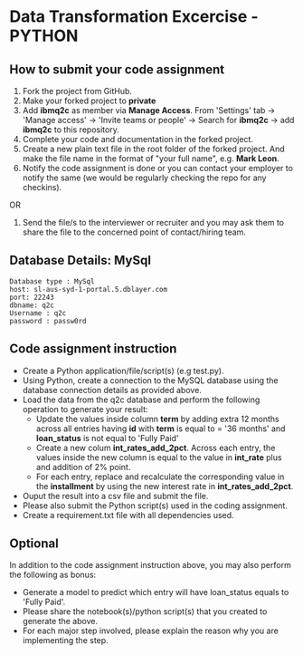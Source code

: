 # Data Transformation Excercise - PYTHON

## How to submit your code assignment

1. Fork the project from GitHub.
2. Make your forked project to **private** 
3. Add **ibmq2c** as member via **Manage Access**. From 'Settings' tab -> 'Manage access' -> 'Invite teams or people' -> Search for **ibmq2c** -> add  **ibmq2c** to this repository.
4. Complete your code and documentation in the forked project.
5. Create a new plain text file in the root folder of the forked project. And make the file name in the format of "your full name", e.g. **Mark Leon**.
6. Notify the code assignment is done or you can contact your employer to notify the same (we would be regularly checking the repo for any checkins).

OR

1. Send the file/s to the interviewer or recruiter and you may ask them to share the file to the concerned point of contact/hiring team. 

## Database Details: MySql
```
Database type : MySql
host: sl-aus-syd-1-portal.5.dblayer.com
port: 22243
dbname: q2c
Username : q2c
password : passw0rd
```

## Code assignment instruction
* Create a Python application/file/script(s) (e.g test.py).
* Using Python, create a connection to the MySQL database using the database connection details as provided above.
* Load the data from the q2c database and perform the following operation to generate your result:
  * Update the values inside column **term** by adding extra 12 months across all entries having **id** with **term** is equal to = '36 months' and **loan_status** is not equal to 'Fully Paid'
  * Create a new colum **int_rates_add_2pct**. Across each entry, the values inside the new column is equal to the value in **int_rate** plus and addition of 2% point.
  * For each entry, replace and recalculate the corresponding value in the **installment** by using the new interest rate in **int_rates_add_2pct**.
* Ouput the result into a csv file and submit the file.
* Please also submit the Python script(s) used in the coding assignment. 
* Create a requirement.txt file with all dependencies used. 

## Optional
In addition to the code assignment instruction above, you may also perform the following as bonus:
 
- Generate a model to predict which entry will have loan_status equals to 'Fully Paid'.
- Please share the notebook(s)/python script(s) that you created to generate the above.
- For each major step involved, please explain the reason why you are implementing the step.
